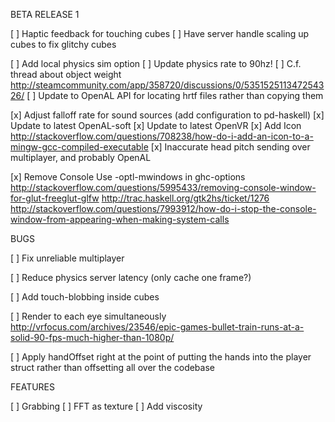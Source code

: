 BETA RELEASE 1

[ ] Haptic feedback for touching cubes
[ ] Have server handle scaling up cubes to fix glitchy cubes

[ ] Add local physics sim option
[ ] Update physics rate to 90hz!
  [ ] C.f. thread about object weight
      http://steamcommunity.com/app/358720/discussions/0/535152511347254326/
[ ] Update to OpenAL API for locating hrtf files rather than copying them

[x] Adjust falloff rate for sound sources (add configuration to pd-haskell)
[x] Update to latest OpenAL-soft
[x] Update to latest OpenVR
[x] Add Icon http://stackoverflow.com/questions/708238/how-do-i-add-an-icon-to-a-mingw-gcc-compiled-executable
[x] Inaccurate head pitch sending over multiplayer, and probably OpenAL

[x] Remove Console
      Use -optl-mwindows in ghc-options
      http://stackoverflow.com/questions/5995433/removing-console-window-for-glut-freeglut-glfw
      http://trac.haskell.org/gtk2hs/ticket/1276
      http://stackoverflow.com/questions/7993912/how-do-i-stop-the-console-window-from-appearing-when-making-system-calls

BUGS

[ ] Fix unreliable multiplayer

[ ] Reduce physics server latency (only cache one frame?)

[ ] Add touch-blobbing inside cubes





[ ] Render to each eye simultaneously
      http://vrfocus.com/archives/23546/epic-games-bullet-train-runs-at-a-solid-90-fps-much-higher-than-1080p/

[ ] Apply handOffset right at the point of putting the hands into the player struct rather than offsetting all over the codebase

FEATURES

[ ] Grabbing
[ ] FFT as texture
[ ] Add viscosity
